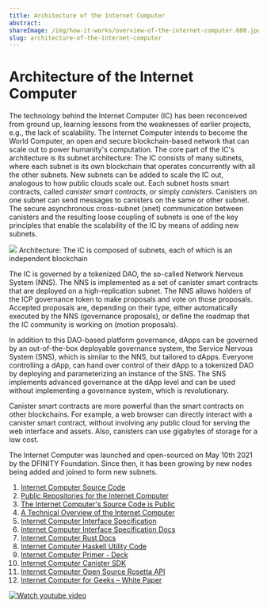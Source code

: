 ```yaml
---
title: Architecture of the Internet Computer
abstract: 
shareImage: /img/how-it-works/overview-of-the-internet-computer.600.jpg
slug: architecture-of-the-internet-computer
---
```


# Architecture of the Internet Computer

The technology behind the Internet Computer (IC) has been reconceived from ground up, learning lessons from the weaknesses of earlier projects, e.g., the lack of scalability.
The Internet Computer intends to become the World Computer, an open and secure blockchain-based network that can scale out to power humanity's computation.
The core part of the IC's architecture is its subnet architecture: The IC consists of many subnets, where each subnet is its own blockchain that operates concurrently with all the other subnets.
New subnets can be added to scale the IC out, analogous to how public clouds scale out.
Each subnet hosts smart contracts, called *canister smart contracts*, or simply *canisters*.
Canisters on one subnet can send messages to canisters on the same or other subnet.
The secure asynchronous cross-subnet (xnet) communication between canisters and the resulting loose coupling of subnets is one of the key principles that enable the scalability of the IC by means of adding new subnets.

![](/img/how-it-works/subnet_architecture.png)
Architecture: The IC is composed of subnets, each of which is an independent blockchain

The IC is governed by a tokenized DAO, the so-called Network Nervous System (NNS).
The NNS is implemented as a set of canister smart contracts that are deployed on a high-replication subnet.
The NNS allows holders of the ICP governance token to make proposals and vote on those proposals.
Accepted proposals are, depending on their type, either automatically executed by the NNS (governance proposals), or define the roadmap that the IC community is working on (motion proposals).

In addition to this DAO-based platform governance, dApps can be governed by an out-of-the-box deployable governance system, the Service Nervous System (SNS), which is similar to the NNS, but tailored to dApps.
Everyone controlling a dApp, can hand over control of their dApp to a tokenized DAO by deploying and parameterizing an instance of the SNS.
The SNS implements advanced governance at the dApp level and can be used without implementing a governance system, which is revolutionary.

Canister smart contracts are more powerful than the smart contracts on other blockchains.
For example, a web browser can directly interact with a canister smart contract, without involving any public cloud for serving the web interface and assets.
Also, canisters can use gigabytes of storage for a low cost.

The Internet Computer was launched and open-sourced on May 10th 2021 by the DFINITY Foundation.
Since then, it has been growing by new nodes being added and joined to form new subnets.

1. [Internet Computer Source Code](https://github.com/dfinity/ic)
2. [Public Repositories for the Internet Computer](https://github.com/dfinity?q=&type=public&language=&sort=)
3. [The Internet Computer's Source Code is Public](https://medium.com/dfinity/the-internet-computers-source-code-is-public-603a558cb6cc)
4. [A Technical Overview of the Internet Computer](https://medium.com/dfinity/a-technical-overview-of-the-internet-computer-f57c62abc20f)
5. [Internet Computer Interface Specification](https://medium.com/dfinity/introducing-the-internet-computer-interface-specification-850a113a66d9)
6. [Internet Computer Interface Specification Docs](https://internetcomputer.org/docs/ic-interface-spec.md)
7. [Internet Computer Rust Docs](https://docs.dfinity.org/ic/rustdocs/)
8. [Internet Computer Haskell Utility Code](https://github.com/dfinity/ic-hs)
9. [Internet Computer Primer - Deck](https://dfinity.org/deck/)
10. [Internet Computer Canister SDK](https://github.com/dfinity/sdk)
11. [Internet Computer Open Source Rosetta API](https://github.com/dfinity/rosetta-node)
12. [Internet Computer for Geeks – White Paper](https://dfinity.org/whitepaper.pdf)

[![Watch youtube video](https://i.ytimg.com/vi/YWHTNr8RZHg/maxresdefault.jpg)](https://www.youtube.com/watch?v=YWHTNr8RZHg)
